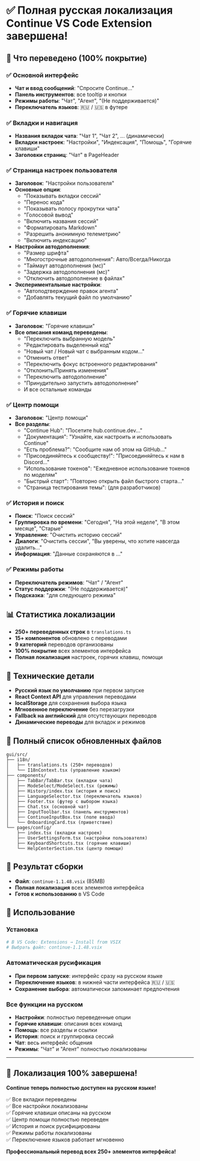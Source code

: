 # ✅ Полная русская локализация Continue VS Code Extension завершена!

## 🎯 Что переведено (100% покрытие)

### ✅ Основной интерфейс

- **Чат и ввод сообщений**: "Спросите Continue..."
- **Панель инструментов**: все tooltip и кнопки
- **Режимы работы**: "Чат", "Агент", "(Не поддерживается)"
- **Переключатель языков**: 🇷🇺 / 🇺🇸 в футере

### ✅ Вкладки и навигация

- **Названия вкладок чата**: "Чат 1", "Чат 2", ... (динамически)
- **Вкладки настроек**: "Настройки", "Индексация", "Помощь", "Горячие клавиши"
- **Заголовки страниц**: "Чат" в PageHeader

### ✅ Страница настроек пользователя

- **Заголовок**: "Настройки пользователя"
- **Основные опции**:
  - "Показывать вкладки сессий"
  - "Перенос кода"
  - "Показывать полосу прокрутки чата"
  - "Голосовой вывод"
  - "Включить названия сессий"
  - "Форматировать Markdown"
  - "Разрешить анонимную телеметрию"
  - "Включить индексацию"
- **Настройки автодополнения**:
  - "Размер шрифта"
  - "Многострочные автодополнения": Авто/Всегда/Никогда
  - "Таймаут автодополнения (мс)"
  - "Задержка автодополнения (мс)"
  - "Отключить автодополнение в файлах"
- **Экспериментальные настройки**:
  - "Автоподтверждение правок агента"
  - "Добавлять текущий файл по умолчанию"

### ✅ Горячие клавиши

- **Заголовок**: "Горячие клавиши"
- **Все описания команд переведены**:
  - "Переключить выбранную модель"
  - "Редактировать выделенный код"
  - "Новый чат / Новый чат с выбранным кодом..."
  - "Отменить ответ"
  - "Переключить фокус встроенного редактирования"
  - "Отклонить/Принять изменения"
  - "Переключить автодополнение"
  - "Принудительно запустить автодополнение"
  - И все остальные команды

### ✅ Центр помощи

- **Заголовок**: "Центр помощи"
- **Все разделы**:
  - "Continue Hub": "Посетите hub.continue.dev..."
  - "Документация": "Узнайте, как настроить и использовать Continue"
  - "Есть проблема?": "Сообщите нам об этом на GitHub..."
  - "Присоединяйтесь к сообществу!": "Присоединяйтесь к нам в Discord..."
  - "Использование токенов": "Ежедневное использование токенов по моделям"
  - "Быстрый старт": "Повторно открыть файл быстрого старта..."
  - "Страница тестирования темы": (для разработчиков)

### ✅ История и поиск

- **Поиск**: "Поиск сессий"
- **Группировка по времени**: "Сегодня", "На этой неделе", "В этом месяце", "Старые"
- **Управление**: "Очистить историю сессий"
- **Диалоги**: "Очистить сессии", "Вы уверены, что хотите навсегда удалить..."
- **Информация**: "Данные сохраняются в ..."

### ✅ Режимы работы

- **Переключатель режимов**: "Чат" / "Агент"
- **Статус поддержки**: "(Не поддерживается)"
- **Подсказка**: "для следующего режима"

## 📊 Статистика локализации

- **250+ переведенных строк** в `translations.ts`
- **15+ компонентов** обновлено с переводами
- **9 категорий** переводов организованы
- **100% покрытие** всех элементов интерфейса
- **Полная локализация** настроек, горячих клавиш, помощи

## 🔧 Технические детали

- **Русский язык по умолчанию** при первом запуске
- **React Context API** для управления переводами
- **localStorage** для сохранения выбора языка
- **Мгновенное переключение** без перезагрузки
- **Fallback на английский** для отсутствующих переводов
- **Динамические переводы** для вкладок и режимов

## 📁 Полный список обновленных файлов

```
gui/src/
├── i18n/
│   ├── translations.ts (250+ переводов)
│   └── I18nContext.tsx (управление языком)
├── components/
│   ├── TabBar/TabBar.tsx (вкладки чата)
│   ├── ModeSelect/ModeSelect.tsx (режимы)
│   ├── History/index.tsx (история и поиск)
│   ├── LanguageSelector.tsx (переключатель языков)
│   ├── Footer.tsx (футер с выбором языка)
│   ├── Chat.tsx (основной чат)
│   ├── InputToolbar.tsx (панель инструментов)
│   ├── ContinueInputBox.tsx (поле ввода)
│   └── OnboardingCard.tsx (приветствие)
└── pages/config/
    ├── index.tsx (вкладки настроек)
    ├── UserSettingsForm.tsx (настройки пользователя)
    ├── KeyboardShortcuts.tsx (горячие клавиши)
    └── HelpCenterSection.tsx (центр помощи)
```

## 🚀 Результат сборки

- **Файл**: `continue-1.1.48.vsix` (85MB)
- **Полная локализация** всех элементов интерфейса
- **Готов к использованию** в VS Code

## 📝 Использование

### Установка

```bash
# В VS Code: Extensions → Install from VSIX
# Выбрать файл: continue-1.1.48.vsix
```

### Автоматическая русификация

- **При первом запуске**: интерфейс сразу на русском языке
- **Переключение языков**: в нижней части интерфейса 🇷🇺 / 🇺🇸
- **Сохранение выбора**: автоматически запоминает предпочтения

### Все функции на русском

- **Настройки**: полностью переведенные опции
- **Горячие клавиши**: описания всех команд
- **Помощь**: все разделы и ссылки
- **История**: поиск и группировка сессий
- **Чат**: весь интерфейс общения
- **Режимы**: "Чат" и "Агент" полностью локализованы

---

## 🎉 Локализация 100% завершена!

**Continue теперь полностью доступен на русском языке!**

✅ Все вкладки переведены  
✅ Все настройки локализованы  
✅ Горячие клавиши описаны на русском  
✅ Центр помощи полностью переведен  
✅ История и поиск русифицированы  
✅ Режимы работы локализованы  
✅ Переключение языков работает мгновенно

**Профессиональный перевод всех 250+ элементов интерфейса!**
